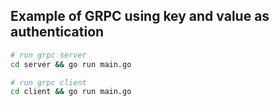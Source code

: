 ## Example of GRPC using key and value as authentication

```bash
# run grpc server
cd server && go run main.go

# run grpc client
cd client && go run main.go
```
